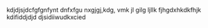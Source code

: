 kdjdjsjdcfgfgnfynt
dnfxfgu nxgjgj,kdg,
 vmk jl gilg ljllk
fjhgdxhkdkfhjk
kdifiddjdjd
djsidiiwudkxcied